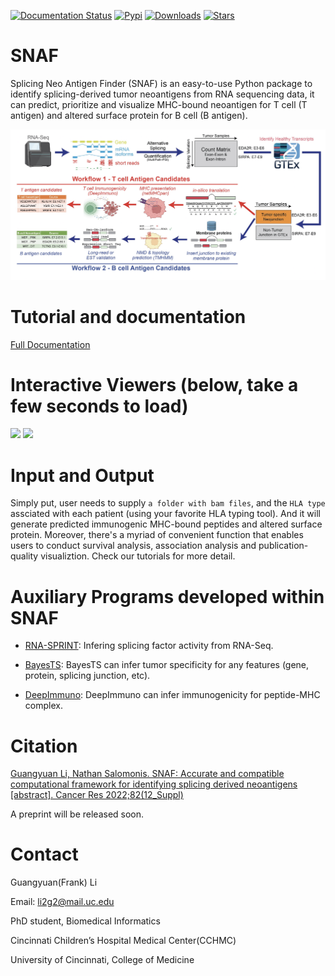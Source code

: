 [![Documentation Status](https://readthedocs.org/projects/snaf/badge/?version=latest)](https://snaf.readthedocs.io/en/latest/?badge=latest)  [![Pypi](https://img.shields.io/pypi/v/snaf?logo=PyPI)](https://pypi.org/project/snaf/)  [![Downloads](https://pepy.tech/badge/snaf)](https://pypi.org/project/snaf/)  [![Stars](https://img.shields.io/github/stars/frankligy/SNAF)](https://github.com/frankligy/SNAF/stargazers)

# SNAF
Splicing Neo Antigen Finder (SNAF) is an easy-to-use Python package to identify splicing-derived tumor neoantigens from RNA sequencing data, it can 
predict, prioritize and visualize MHC-bound neoantigen for T cell (T antigen) and altered surface protein for B cell (B antigen).

![workflow](./images/fig1.png)


# Tutorial and documentation

[Full Documentation](https://snaf.readthedocs.io)

# Interactive Viewers (below, take a few seconds to load)

<p float="left">
  <img src="images/T_viewer.gif" width="45%" />
  <img src="images/B_viewer.gif" width="45%" /> 
</p>

# Input and Output 

Simply put, user needs to supply ``a folder with bam files``, and the ``HLA type`` assciated with each patient (using your favorite HLA typing tool). And it will generate predicted immunogenic MHC-bound peptides and altered surface protein. Moreover, there's a myriad of convenient function that enables users to conduct survival analysis, association analysis and publication-quality visualiztion. Check our tutorials for more detail.

# Auxiliary Programs developed within SNAF


- [RNA-SPRINT](https://github.com/frankligy/SNAF/tree/main/RNA-SPRINT): Infering splicing factor activity from RNA-Seq.


- [BayesTS](https://github.com/frankligy/BayesTS): BayesTS can infer tumor specificity for any features (gene, protein, splicing junction, etc).

- [DeepImmuno](https://github.com/frankligy/DeepImmuno): DeepImmuno can infer immunogenicity for peptide-MHC complex.


# Citation

[Guangyuan Li, Nathan Salomonis. SNAF: Accurate and compatible computational framework for identifying splicing derived neoantigens [abstract]. Cancer Res 2022;82(12_Suppl)](https://aacrjournals.org/cancerres/article/82/12_Supplement/1898/701846/Abstract-1898-SNAF-Accurate-and-compatible)

A preprint will be released soon.

# Contact

Guangyuan(Frank) Li

Email: li2g2@mail.uc.edu

PhD student, Biomedical Informatics

Cincinnati Children’s Hospital Medical Center(CCHMC)

University of Cincinnati, College of Medicine